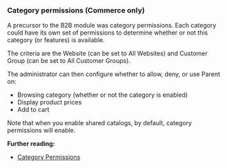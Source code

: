 ### Category permissions (Commerce only)

A precursor to the B2B module was category permissions. Each category could have its own set of permissions to determine whether or not this category (or features) is available.

The criteria are the Website (can be set to All Websites) and Customer Group (can be set to All Customer Groups).

The administrator can then configure whether to allow, deny, or use Parent on:

* Browsing category (whether or not the category is enabled)
* Display product prices
* Add to cart

Note that when you enable shared catalogs, by default, category permissions will enable.

**Further reading:**

* [Category Permissions](https://docs.magento.com/user-guide/catalog/category-permissions.html)

